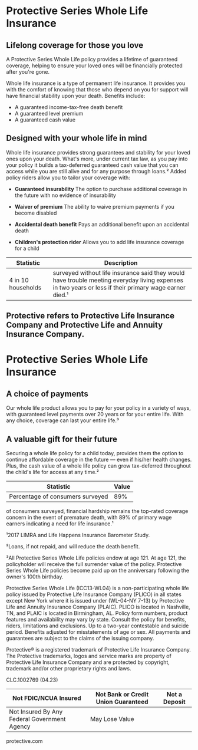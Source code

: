 # Protective Series Whole Life Insurance

## Lifelong coverage for those you love

A Protective Series Whole Life policy provides a lifetime of guaranteed coverage, helping to ensure your loved ones will be financially protected after you're gone.

Whole life insurance is a type of permanent life insurance. It provides you with the comfort of knowing that those who depend on you for support will have financial stability upon your death. Benefits include:

- A guaranteed income-tax-free death benefit
- A guaranteed level premium
- A guaranteed cash value

## Designed with your whole life in mind

Whole life insurance provides strong guarantees and stability for your loved ones upon your death. What's more, under current tax law, as you pay into your policy it builds a tax-deferred guaranteed cash value that you can access while you are still alive and for any purpose through loans.² Added policy riders allow you to tailor your coverage with:

- **Guaranteed insurability**
  The option to purchase additional coverage in the future with no evidence of insurability

- **Waiver of premium**
  The ability to waive premium payments if you become disabled

- **Accidental death benefit**
  Pays an additional benefit upon an accidental death

- **Children's protection rider**
  Allows you to add life insurance coverage for a child

| Statistic | Description |
|-----------|-------------|
| 4 in 10 households | surveyed without life insurance said they would have trouble meeting everyday living expenses in two years or less if their primary wage earner died.¹ |

Protective refers to Protective Life Insurance Company and Protective Life and Annuity Insurance Company.
---
# Protective Series Whole Life Insurance

## A choice of payments

Our whole life product allows you to pay for your policy in a variety of ways, with guaranteed level payments over 20 years or for your entire life. With any choice, coverage can last your entire life.³

## A valuable gift for their future

Securing a whole life policy for a child today, provides them the option to continue affordable coverage in the future — even if his/her health changes. Plus, the cash value of a whole life policy can grow tax-deferred throughout the child's life for access at any time.²

| Statistic | Value |
|-----------|-------|
| Percentage of consumers surveyed | 89% |

of consumers surveyed, financial hardship remains the top-rated coverage concern in the event of premature death, with 89% of primary wage earners indicating a need for life insurance.¹

¹2017 LIMRA and Life Happens Insurance Barometer Study.

²Loans, if not repaid, and will reduce the death benefit.

³All Protective Series Whole Life policies endow at age 121. At age 121, the policyholder will receive the full surrender value of the policy. Protective Series Whole Life policies become paid up on the anniversary following the owner's 100th birthday.

Protective Series Whole Life (ICC13-WL04) is a non-participating whole life policy issued by Protective Life Insurance Company (PLICO) in all states except New York where it is issued under (WL-04-NY 7-13) by Protective Life and Annuity Insurance Company (PLAIC). PLICO is located in Nashville, TN, and PLAIC is located in Birmingham, AL. Policy form numbers, product features and availability may vary by state. Consult the policy for benefits, riders, limitations and exclusions. Up to a two-year contestable and suicide period. Benefits adjusted for misstatements of age or sex. All payments and guarantees are subject to the claims of the issuing company.

Protective® is a registered trademark of Protective Life Insurance Company. The Protective trademarks, logos and service marks are property of Protective Life Insurance Company and are protected by copyright, trademark and/or other proprietary rights and laws.

CLC.1002769 (04.23)

| Not FDIC/NCUA Insured | Not Bank or Credit Union Guaranteed | Not a Deposit |
|------------------------|-------------------------------------|----------------|
| Not Insured By Any Federal Government Agency | May Lose Value |

protective.com

